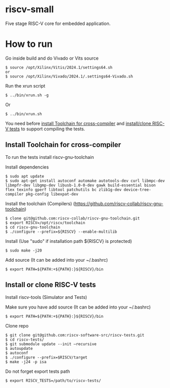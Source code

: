 # riscv-small
Five stage RISC-V core for embedded application.


# How to run
Go inside build and do Vivado or Vits source 
```
$ source /opt/Xilinx/Vitis/2024.1/settings64.sh 
or
$ source /opt/Xilinx/Vivado/2024.1/.settings64-Vivado.sh 
```

Run the xrun script
```
$ ../bin/xrun.sh -g
```
Or
```
$ ../bin/xrun.sh 
```
You need before [install Toolchain for cross-compiler](#install-toolchain-for-cross-compiler) and [install/clone RISC-V tests](#install-or-clone-risc-v-tests) to support compiling the tests.
## Install Toolchain for cross-compiler
To run the tests install riscv-gnu-toolchain

Install dependencies 
```
$ sudo apt update 
$ sudo apt-get install autoconf automake autotools-dev curl libmpc-dev libmpfr-dev libgmp-dev libusb-1.0-0-dev gawk build-essential bison flex texinfo gperf libtool patchutils bc zlib1g-dev device-tree-compiler pkg-config libexpat-dev 
```
 

Install the toolchain (Compilers) (https://github.com/riscv-collab/riscv-gnu-toolchain) 
```
$ clone git@github.com:riscv-collab/riscv-gnu-toolchain.git  
$ export RISCV=/opt/riscv/toolchain 
$ cd riscv-gnu-toolchain 
$ ./configure --prefix=${RISCV} --enable-multilib 
```
 

Install (Use "sudo" if installation path ${RISCV} is protected) 
```
$ sudo make -j20  
```
 
Add source (It can be added into your ~/.bashrc) 
```
$ export PATH=${PATH:+${PATH}:}${RISCV}/bin 
```
 

## Install or clone RISC-V tests
Install riscv-tools (Simulator and Tests) 

Make sure you have add source (It can be added into your ~/.bashrc) 
```
$ export PATH=${PATH:+${PATH}:}${RISCV}/bin 
```
 

Clone repo 
```
$ git clone git@github.com:riscv-software-src/riscv-tests.git 
$ cd riscv-tests/ 
$ git submodule update --init –recursive 
$ autoupdate 
$ autoconf 
$ ./configure --prefix=$RISCV/target 
$ make -j24 -p isa 
```
 

Do not forget export tests path 
```
$ export RISCV_TESTS=/path/to/riscv-tests/ 
```